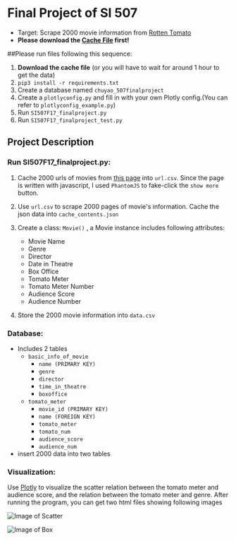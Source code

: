# Final Project of SI 507
 * Target: Scrape 2000 movie information from [Rotten Tomato](https://www.rottentomatoes.com/browse/dvd-streaming-all/)
 * __Please download the [Cache File](https://drive.google.com/a/umich.edu/file/d/182RyW3mWL1yeghIf4r4tB3R5ZslDu_CT/view?usp=sharing) first!__

##Please run files following this sequence:
1. __Download the cache file__ (or you will have to wait for around 1 hour to get the data)
2. `pip3 install -r requirements.txt`
3. Create a database named `chuyao_507finalproject`
4. Create a `plotlyconfig.py` and fill in with your own Plotly config.(You can refer to `plotlyconfig_example.py`)
5. Run `SI507F17_finalproject.py`
6. Run `SI507F17_finalproject_test.py`

## Project Description
### Run SI507F17_finalproject.py:
1. Cache 2000 urls of movies from [this page]('https://www.rottentomatoes.com/browse/dvd-streaming-all') into `url.csv`. Since the page is written with javascript, I used `PhantomJS` to fake-click the `show more` button.  

2. Use `url.csv` to scrape 2000 pages of movie's information. Cache the json data into `cache_contents.json`

3. Create a class: `Movie()` , a Movie instance includes following attributes:

    * Movie Name
    * Genre
    * Director
    * Date in Theatre
    * Box Office
    * Tomato Meter
    * Tomato Meter Number
    * Audience Score
    * Audience Number

4. Store the 2000 movie information into `data.csv`

### Database:
 * Includes 2 tables
     * `basic_info_of_movie`
         * `name (PRIMARY KEY)`
         * `genre`
         * `director`
         * `time_in_theatre`
         * `boxoffice`
     * `tomato_meter`
         * `movie_id (PRIMARY KEY)`
         * `name (FOREIGN KEY)`
         * `tomato_meter`
         * `tomato_num`
         * `audience_score`
         * `audience_num`   
 * insert 2000 data into two tables

### Visualization:

Use [Plotly](https://plot.ly/) to visualize the scatter relation between the tomato meter and audience score, and the relation between the tomato meter and genre. After running the program, you can get two html files showing following images

![Image of Scatter](https://github.com/Adonais0/SI507-F17-FinalProject/blob/master/images/new_scatter.png?raw=true)

![Image of Box](https://github.com/Adonais0/SI507-F17-FinalProject/blob/master/images/newplot.png?raw=true)
